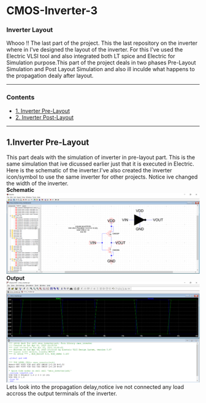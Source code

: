 # CMOS-Inverter-3
### Inverter Layout
Whooo !! The last part of the project. This the last repository on the inverter where in I've designed the layout of the inverter. For this I've used the Electric VLSI tool and also integrated both LT spice and Electric for Simulation purpose.This part of the project deals in two phases Pre-Layout Simulation and Post Layout Simulation and also ill inculde what happens to the propagation dealy after layout.

***
### Contents

- [ 1. Inverter Pre-Layout](#1-Inverter-Pre-Layout)
- [ 2. Inverter Post-Layout](#2-Inverter-Post-Layout)

***

## 1.Inverter Pre-Layout

This part deals with the simulation of inverter in pre-layout part. This is the same simulation that ive dicussed earlier just that it is executed in Electric.
Here is the schematic of the inverter.I've also created the inverter icon/symbol to use the same inverter for other projects. Notice ive changed the width of the inverter.<br />
**Schematic**
![CMOS-Inverter-3](./Images/Pre-layout1.png)<br>
**Output**
![CMOS-Inverter-3](./Images/Pre-layout2.png)<br>
Lets look into the propagation delay,notice ive not connected any load accross the output terminals of the inverter.<br />


